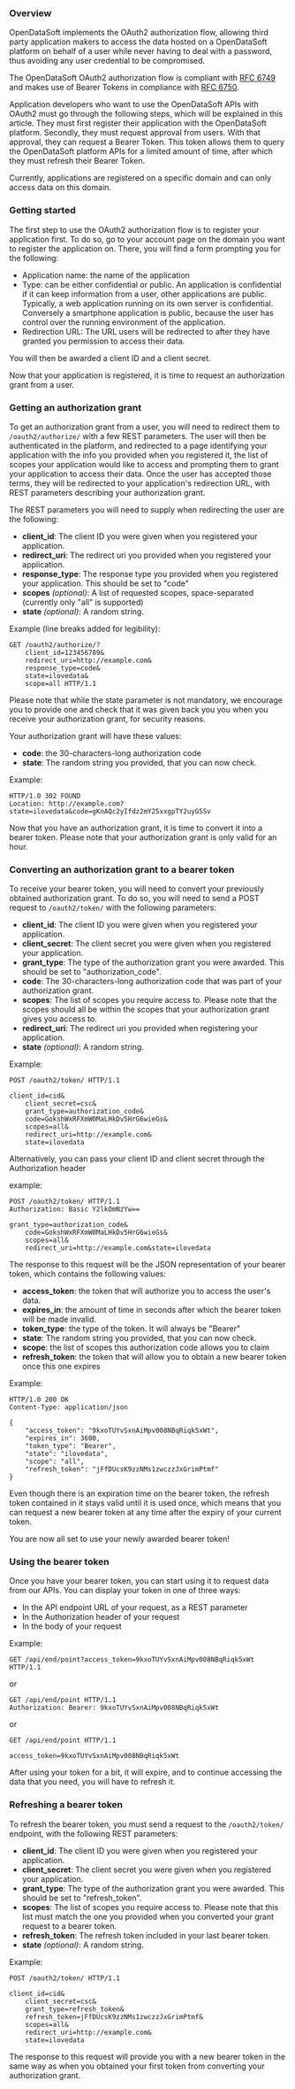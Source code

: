 ### Overview

OpenDataSoft implements the OAuth2 authorization flow, allowing third party application makers to access the data hosted on a OpenDataSoft platform on behalf of a user while never having to deal with a password, thus avoiding any user credential to be compromised.

The OpenDataSoft OAuth2 authorization flow is compliant with [RFC 6749](http://tools.ietf.org/html/rfc6749) and makes use of Bearer Tokens in compliance with [RFC 6750](http://tools.ietf.org/html/rfc6750).

Application developers who want to use the OpenDataSoft APIs with OAuth2 must go through the following steps, which will be explained in this article. They must first register their application with the OpenDataSoft platform. Secondly, they must request approval from users. With that approval, they can request a Bearer Token. This token allows them to query the OpenDataSoft platform APIs for a limited amount of time, after which they must refresh their Bearer Token.

Currently, applications are registered on a specific domain and can only access data on this domain.

### Getting started

The first step to use the OAuth2 authorization flow is to register your application first. To do so, go to your account page on the domain you want to register the application on. There, you will find a form prompting you for the following:

* Application name: the name of the application
* Type: can be either confidential or public. An application is confidential if it can keep information from a user, other applications are public. Typically, a web application running on its own server is confidential. Conversely a smartphone application is public, because the user has control over the running environment of the application.
* Redirection URL: The URL users will be redirected to after they have granted you permission to access their data.

You will then be awarded a client ID and a client secret.

Now that your application is registered, it is time to request an authorization grant from a user.

### Getting an authorization grant

To get an authorization grant from a user, you will need to redirect them to `/oauth2/authorize/` with a few REST parameters. The user will then be authenticated in the platform, and redirected to a page identifying your application with the info you provided when you registered it, the list of scopes your application would like to access and prompting them to grant your application to access their data. Once the user has accepted those terms, they will be redirected to your application's redirection URL, with REST parameters describing your authorization grant.

The REST parameters you will need to supply when redirecting the user are the following:

* **client_id**: The client ID you were given when you registered your application.
* **redirect_uri**: The redirect uri you provided when you registered your application.
* **response_type**: The response type you provided when you registered your application. This should be set to "code"
* **scopes** *(optional)*: A list of requested scopes, space-separated (currently only "all" is supported)
* **state** *(optional)*: A random string.

Example (line breaks added for legibility):

```http
GET /oauth2/authorize/?
    client_id=123456789&
    redirect_uri=http://example.com&
    response_type=code&
    state=ilovedata&
    scope=all HTTP/1.1
```

Please note that while the state parameter is not mandatory, we encourage you to provide one and check that it was given back you you when you receive your authorization grant, for security reasons.

Your authorization grant will have these values:

* **code**: the 30-characters-long authorization code
* **state**: The random string you provided, that you can now check.

Example:

```http
HTTP/1.0 302 FOUND
Location: http://example.com?state=ilovedata&code=gKnAQc2yIfdz2mY25xxgpTY2uyG5Sv
```


Now that you have an authorization grant, it is time to convert it into a bearer token. Please note that your authorization grant is only valid for an hour.

### Converting an authorization grant to a bearer token

To receive your bearer token, you will need to convert your previously obtained authorization grant. To do so, you will need to send a POST request to `/oauth2/token/` with the following parameters:

* **client_id**: The client ID you were given when you registered your application. 
* **client_secret**: The client secret you were given when you registered your application.
* **grant_type**: The type of the authorization grant you were awarded. This should be set to "authorization_code".
* **code**: The 30-characters-long authorization code that was part of your authorization grant.
* **scopes**: The list of scopes you require access to. Please note that the scopes should all be within the scopes that your authorization grant gives you access to. 
* **redirect_uri**: The redirect uri you provided when registering your application.
* **state** *(optional)*: A random string.

Example:

```http
POST /oauth2/token/ HTTP/1.1

client_id=cid&
    client_secret=csc&
    grant_type=authorization_code&
    code=GokshWxRFXmW0MaLHkDv5HrG6wieGs&
    scopes=all&
    redirect_uri=http://example.com&
    state=ilovedata
```

Alternatively, you can pass your client ID and client secret through the Authorization header

example:

```http
POST /oauth2/token/ HTTP/1.1
Authorization: Basic Y2lkOmNzYw==

grant_type=authorization_code&
    code=GokshWxRFXmW0MaLHkDv5HrG6wieGs&
    scopes=all&
    redirect_uri=http://example.com&state=ilovedata
```


The response to this request will be the JSON representation of your bearer token, which contains the following values:

* **access_token**: the token that will authorize you to access the user's data.
* **expires_in**: the amount of time in seconds after which the bearer token will be made invalid.
* **token_type**: the type of the token. It will always be "Bearer"
* **state**: The random string you provided, that you can now check.
* **scope**: the list of scopes this authorization code allows you to claim
* **refresh_token**: the token that will allow you to obtain a new bearer token once this one expires


Example:

```http
HTTP/1.0 200 OK
Content-Type: application/json

{
    "access_token": "9kxoTUYvSxnAiMpv008NBqRiqk5xWt",
    "expires_in": 3600,
    "token_type": "Bearer",
    "state": "ilovedata",
    "scope": "all",
    "refresh_token": "jFfDUcsK9zzNMs1zwczzJxGrimPtmf"
}
```

Even though there is an expiration time on the bearer token, the refresh token contained in it stays valid until it is used once, which means that you can request a new bearer token at any time after the expiry of your current token.

You are now all set to use your newly awarded bearer token!

### Using the bearer token

Once you have your bearer token, you can start using it to request data from our APIs. You can display your token in one of three ways:

* In the API endpoint URL of your request, as a REST parameter
* In the Authorization header of your request
* In the body of your request

Example:

```http
GET /api/end/point?access_token=9kxoTUYvSxnAiMpv008NBqRiqk5xWt HTTP/1.1
```

or

```http
GET /api/end/point HTTP/1.1
Authorization: Bearer: 9kxoTUYvSxnAiMpv008NBqRiqk5xWt
```

or

```http
GET /api/end/point HTTP/1.1

access_token=9kxoTUYvSxnAiMpv008NBqRiqk5xWt
```


After using your token for a bit, it will expire, and to continue accessing the data that you need, you will have to refresh it.

### Refreshing a bearer token

To refresh the bearer token, you must send a request to the `/oauth2/token/` endpoint, with the following REST parameters:

* **client_id**: The client ID you were given when you registered your application. 
* **client_secret**: The client secret you were given when you registered your application.
* **grant_type**: The type of the authorization grant you were awarded. This should be set to "refresh_token".
* **scopes**: The list of scopes you require access to. Please note that this list must match the one you provided when you converted your grant request to a bearer token. 
* **refresh_token**: The refresh token included in your last bearer token.
* **state** *(optional)*: A random string.

Example:

```http
POST /oauth2/token/ HTTP/1.1

client_id=cid&
    client_secret=csc&
    grant_type=refresh_token&
    refresh_token=jFfDUcsK9zzNMs1zwczzJxGrimPtmf&
    scopes=all&
    redirect_uri=http://example.com&
    state=ilovedata
```

The response to this request will provide you with a new bearer token in the same way as when you obtained your first token from converting your authorization grant.